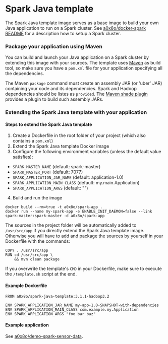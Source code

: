 # Spark Java template

The Spark Java template image serves as a base image to build your own Java application to run on a Spark cluster. See [a0x8o/docker-spark README](https://github.com/a0x8o/docker-spark) for a description how to setup a Spark cluster.

### Package your application using Maven
You can build and launch your Java application on a Spark cluster by extending this image with your sources. The template uses [Maven](https://maven.apache.org/) as build tool, so make sure you have a `pom.xml` file for your application specifying all the dependencies.

The Maven `package` command must create an assembly JAR (or 'uber' JAR) containing your code and its dependencies. Spark and Hadoop dependencies should be listes as `provided`. The [Maven shade plugin](http://maven.apache.org/plugins/maven-shade-plugin/) provides a plugin to build such assembly JARs.

### Extending the Spark Java template with your application

#### Steps to extend the Spark Java template
1. Create a Dockerfile in the root folder of your project (which also contains a `pom.xml`)
2. Extend the Spark Java template Docker image
3. Configure the following environment variables (unless the default value satisfies):
  * `SPARK_MASTER_NAME` (default: spark-master)
  * `SPARK_MASTER_PORT` (default: 7077)
  * `SPARK_APPLICATION_JAR_NAME` (default: application-1.0)
  * `SPARK_APPLICATION_MAIN_CLASS` (default: my.main.Application)
  * `SPARK_APPLICATION_ARGS` (default: "")
4. Build and run the image
```
docker build --rm=true -t a0x8o/spark-app .
docker run --name my-spark-app -e ENABLE_INIT_DAEMON=false --link spark-master:spark-master -d a0x8o/spark-app
```

The sources in the project folder will be automatically added to `/usr/src/app` if you directly extend the Spark Java template image. Otherwise you will have to add and package the sources by yourself in your Dockerfile with the commands:

    COPY . /usr/src/app
    RUN cd /usr/src/app \
        && mvn clean package

If you overwrite the template's `CMD` in your Dockerfile, make sure to execute the `/template.sh` script at the end.

#### Example Dockerfile
```
FROM a0x8o/spark-java-template:3.1.1-hadoop3.2

ENV SPARK_APPLICATION_JAR_NAME my-app-1.0-SNAPSHOT-with-dependencies
ENV SPARK_APPLICATION_MAIN_CLASS com.example.my.Application
ENV SPARK_APPLICATION_ARGS "foo bar baz"
```

#### Example application
See [a0x8o/demo-spark-sensor-data](https://github.com/a0x8o/demo-spark-sensor-data).
